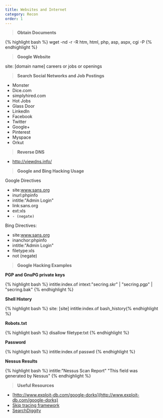 ```yaml
---
title: Websites and Internet 
category: Recon
order: 1
---
```


> **Obtain Documents**
	

{% highlight bash %} wget -nd -r -R htm, html, php, asp, aspx, cgi -P <folder to store data> <target website> {% endhighlight %}

> **Google Website**


site: [domain name] careers or jobs or openings

> **Search Social Networks and Job Postings**

* Monster
* Dice.com
* simplyhired.com
* Hot Jobs
* Glass Door
* LinkedIn
* Facebook
* Twitter
* Google+
* Pinterest
* Myspace
* Orkut

> **Reverse DNS**

* http://viewdns.info/

> **Google and Bing Hacking Usage**

Google Directives
* site:www.sans.org
* inurl:phpinfo
* intitle:"Admin Login"
* link:sans.org
* ext:xls
* <code>- (negate)</code>

Bing Directives: 
* site:www.sans.org
* inanchor:phpinfo
* intitle:"Admin Login"
* filetype:xls
* not (negate)

> **Google Hacking Examples**

**PGP and GnuPG private keys**

{% highlight bash %} intitle:index.of intext:"secring.skr" | "secring.pgp" | "secring.bak" {% endhighlight %}

**Shell History**

{% highlight bash %} site: [site] intitle:index.of bash_history{% endhighlight %}

**Robots.txt**

{% highlight bash %} disallow filetype:txt {% endhighlight %}

**Password**

{% highlight bash %} intitle:index.of passwd {% endhighlight %}

**Nessus Results**

{% highlight bash %} intitle:"Nessus Scan Report" "This field was generated by Nessus" {% endhighlight %}


> **Useful Resources**

* [http://www.exploit-db.com/google-dorks](http://www.exploit-db.com/google-dorks)
* [Skip tracing framework](https://makensi.es/stf/)
* [SearchDiggity](https://www.bishopfox.com/resources/tools/google-hacking-diggity/attack-tools/)



